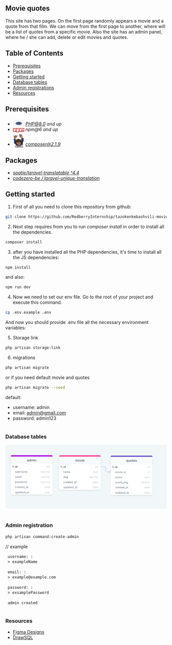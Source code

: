 ## Movie quotes
<p align="left">
    This site has two pages. On the first page randomly appears
    a movie and a quote from that film. We can move from the first 
    page to another, where will be a list of quotes from a specific
    movie. Also the site has an admin panel, where he / she can add, 
    delete or edit movies and quotes.
</p>

## Table of Contents

* [Prerequisites](#prerequisites)
* [Packages](#packages)
* [Getting started](#getting-started)
* [Database tables](#database-tables)
* [Admin registrations](#admin-registration)
* [Resources](#resources)

## Prerequisites

* <img src="readme/php.jpg" width="35" style="position: relative; top: 4px" /> *PHP@8.0 and up*
* <img src="readme/npm.png" width="35" style="position: relative; top: 4px" /> *npm@6 and up*
* <img src="readme/composer.png" width="35" style="position: relative; top: 6px" /> *composer@2.1.9*

## Packages

* [*spatie/laravel-translatable ^4.4*](https://github.com/spatie/laravel-translatable)
* [*codezero-be / laravel-unique-translation*](https://github.com/codezero-be/laravel-unique-translation)


## Getting started

1. First of all you need to clone this repository from github:

```sh
git clone https://github.com/RedberryInternship/tazokenkebashvili-movie-quotes.git
```

2. Next step requires from you to run *composer install* in order to install all the dependencies.

```sh
composer install
```

3. after you have installed all the PHP dependencies, it's time to install all the JS dependencies:

```sh
npm install
```

and also:
```sh
npm run dev
```

4. Now we need to set our env file. Go to the root of your project and execute this command.
```sh
cp .env.example .env
```
And now you should provide .env file all the necessary environment variables:


5. Storage link

```sh
php artisan storage:link
```

6. migrations

```sh
php artisan migrate
```

or if you need default movie and quotes

```sh
php artisan migrate --seed
```

default:
* username: admin
* email:    admin@gmail.com
* password: admin123


#
### Database tables

!["CI / CD"](./readme/drawsql.png)


#
### Admin registration

```sh
php artisan command:create-admin
```

// example

```shell
 username: :
 > exampleName        

 email: :
 > example@example.com

 password: :
 > exsamplePassword
 
 admin created
```

#
### Resources

* [Figma Designs](https://www.figma.com/file/IIJOKK5esgM8uK8pM3D59J/Movie-Quotes?node-id=0%3A1)
* [DrawSQL](https://drawsql.app/redberry-4/diagrams/copy-of-movie-quotes)
